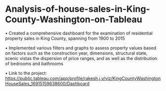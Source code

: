 # Analysis-of-house-sales-in-King-County-Washington-on-Tableau

• Created a comprehensive dashboard for the examination of residential property sales in King County, spanning
from 1900 to 2015

• Implemented various filters and graphs to assess property values based on factors such as the construction year, dimensions,
structural state, scenic vistas the dispersion of price ranges, and as well as the distribution of bedrooms and bathrooms

• Link to the project: https://public.tableau.com/app/profile/rakesh.j.v/viz/KingCountyWashingtonHouseSales_16915159638600/Dashboard
